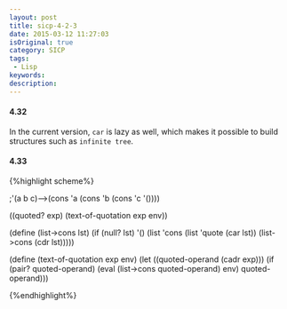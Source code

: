 ```yaml
---
layout: post
title: sicp-4-2-3
date: 2015-03-12 11:27:03
isOriginal: true
category: SICP
tags:
 - Lisp
keywords: 
description: 
---
```


#### 4.32

In the current version, `car` is lazy as well, which makes it possible to build structures such as `infinite tree`.

#### 4.33


{%highlight scheme%}

;'(a b c)-->(cons 'a (cons 'b (cons 'c '())))

((quoted? exp) (text-of-quotation exp env))

(define (list->cons lst)
  (if (null? lst)
    '()
    (list 'cons
          (list 'quote (car lst))
          (list->cons (cdr lst)))))

(define (text-of-quotation exp env)
  (let ((quoted-operand (cadr exp)))
    (if (pair? quoted-operand)
      (eval (list->cons quoted-operand) env)
      quoted-operand)))

{%endhighlight%}


